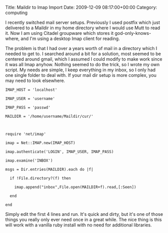Title: Maildir to Imap Import
Date: 2009-12-09 08:17:00+00:00
Category: computing

I recently switched mail server setups. Previously I used postfix which just
delivered to a Maildir in my home directory where I would use Mutt to read it.
Now I am using Citadel groupware which stores it god-only-knows-where, and I'm
using a desktop Imap client for reading.

  
  
  
The problem is that I had over a years worth of mail in a directory which I
needed to get to. I searched around a bit for a solution, most seemed to be
centered around gmail, which I assumed I could modify to make work since it
was all Imap anyhow. Nothing seemed to do the trick, so I wrote my own script.
My needs are simple, I keep everything in my inbox, so I only had one single
folder to deal with. If your mail dir setup is more complex, you may need to
look elsewhere.

  

  

    
    IMAP_HOST = 'localhost'  
      
    IMAP_USER = 'username'  
      
    IMAP_PASS = 'passwd'  
      
    MAILDIR = '/home/username/Maildir/cur/'  
      
      
      
    require 'net/imap'  
      
    imap = Net::IMAP.new(IMAP_HOST)  
      
    imap.authenticate('LOGIN', IMAP_USER, IMAP_PASS)  
      
    imap.examine('INBOX')  
      
    msgs = Dir.entries(MAILDIR).each do |f|  
      
      if !File.directory?(f) then  
      
        imap.append("inbox",File.open(MAILDIR+f).read,[:Seen])      
      
      end  
      
    end

  

  
  

  
  
  
Simply edit the first 4 lines and run. It's quick and dirty, but it's one of
those things you really only ever need once in a great while. The nice thing
is this will work with a vanilla ruby install with no need for additional
libraries.

